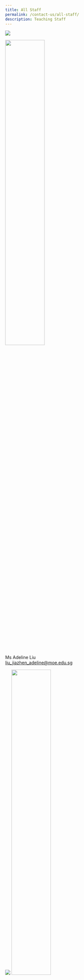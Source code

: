 ```yaml
---
title: All Staff
permalink: /contact-us/all-staff/
description: Teaching Staff
---
```

![](/images/Ms%20Liu%20Jiazhen%20Adeline.jpg)

<img style="width:50%" src="000">

Ms Adeline Liu  
[liu\_jiazhen\_adeline@moe.edu.sg](mailto:liu_jiazhen_adeline@moe.edu.sg)


![](/images/Mr%20Aidil%20Bin%20Md%20Idris.jpeg)
<img style="width:50%" src="000">

Mr Aidil Bin Md Idris      
 [aidil\_md\_idris@moe.edu.sg](mailto:aidil_md_idris@moe.edu.sg)

![](/images/Alvin%20Tan.jpeg)
<img style="width:50%" src="000">

Mr Alvin Tan Jia Jie     
tan\_jia\_jie@moe.edu.sg

![](/images/Mdm%20Ang%20Choon%20Keow.jpeg)
<img style="width:50%" src="000">

Mdm Ang Choon Keow [ang\_choon\_keow@moe.edu.sg](mailto:ang_choon_keow@moe.edu.sg)


![](/images/CAOLEILEI.jpeg)
<img style="width:50%" src="000">

Ms Cao Lei Lei                                                                           [cao\_leilei@moe.edu.sg](mailto:cao_leilei@moe.edu.sg)

![](/images/mr%20chan%20bin%20chuan.jpeg)
<img style="width:50%" src="000">

Mr&nbsp;Chan Bin Chuan                          
[chan\_bin\_chuan@moe.edu.sg](mailto:chan_bin_chuan@moe.edu.sg)


![](/images/Ms%20Chan%20Lay%20Leng.jpeg)
<img style="width:50%" src="000">

Ms Chan Lay Leng, Chloe
[chan\lay\leng@moe.edu.sg](mailto:chanlayleng@moe.edu.sg)

![](/images/ms%20chan%20lai%20peng.jpeg)
<img style="width:50%" src="000">

Ms Chan Lai Peng  
[chan\_lai\_peng@moe.edu.sg](mailto:chan_lai_peng@moe.edu.sg)

![](/images/Mr%20Chan%20Siew%20Kwai.jpeg)
<img style="width:50%" src="000">

Mr Chan Siew Kwai            
[chan\_siew\_kwai@moe.edu.sg](mailto:chan_siew_kwai@moe.edu.sg)

![](/images/Mdm%20Chen%20Liping.jpeg)
<img style="width:50%" src="000">

Mdm Chen Liping  
[chen\_liping@moe.edu.sg](mailto:chen_liping@moe.edu.sg)

![](/images/Mrs%20Cheong%20Poh%20Suan.jpeg)
<img style="width:50%" src="000">

Mrs Cheong Poh Suan   
[soh\_poh\_suan@moe.edu.sg](mailto:soh_poh_suan@moe.edu.sg)

![](/images/Mr%20Chia%20Chun%20Keong.jpeg)
<img style="width:50%" src="000">

Mr Chia Chun Keong  
[chia\_chun\_keong@moe.edu.sg](mailto:chia_chun_keong@moe.edu.sg)

![](/images/Mr%20Chia%20Chun%20Kiat.jpeg)
<img style="width:50%" src="000">

Mr Chia Chun Kiat   
[chia\_chun\_kiat@moe.edu.sg](mailto:chia_chun_kiat@moe.edu.sg)

![](/images/Mr%20Chidambaram%20Saravanan.jpeg)
<img style="width:50%" src="000">

Mr Chidambaram Saravanan 
[chidambaram\_saravanan@moe.edu.sg](mailto:chidambaram_saravanan@moe.edu.sg)

![](/images/Mrs%20Chin%20Leong%20Hwai%20Ee%20Stella.jpeg)
<img style="width:50%" src="000">

Mrs Chin-Leong Hwai Ee, Stella 
[leong\_hwai\_ee\_stella@moe.edu.sg](mailto:leong_hwai_ee_stella@moe.edu.sg)

![](/images/mr%20chng%20chia%20yii.jpeg)
<img style="width:50%" src="000">

Mr&nbsp;Chng Chia Yi    
[chng\_chia\_yi@moe.edu.sg](mailto:chng_chia_yi@moe.edu.sg)


Mr Chua Keng Yeow  
[chua\_keng\_yeow@moe.edu.sg](mailto:chua_keng_yeow@moe.edu.sg)

![](/images/Mrs%20Chua%20Teng%20May%20Hwee%20Teresa.jpeg)
<img style="width:50%" src="000">

Mrs Chua-Teng May Hwee Teresa
[teng\_may\_hwee\_teresa@moe.edu.sg](mailto:teng_may_hwee_teresa@moe.edu.sg)

![](/images/ms%20sandy%20ee.jpeg)
<img style="width:50%" src="000">

Ms Ee Wen Lin, Sandy 
[ee\_wen\_lin\_sandy@moe.edu.sg](mailto:ee_wen_lin_sandy@moe.edu.sg)

![](/images/Ms%20Eng%20Chia%20Lee.jpeg)
<img style="width:50%" src="000">

Ms Eng Chia Lee    
[eng\_chia\_lee@moe.edu.sg](mailto:eng_chia_lee@moe.edu.sg)

![](/images/Ms%20Hamizah%20Begum%20Bte%20Md%20Hanif.jpeg)
<img style="width:50%" src="000">

Ms Hamizah Begum Bte Md Hanif 
[hamizah\_begum\_mohd\_hanif@moe.edu.sg](mailto:hamizah_begum_mohd_hanif@moe.edu.sg)

![](/images/Ms%20He%20Meiyu.jpeg)
<img style="width:50%" src="000">

Ms He Meiyu        
[he\_meiyu@moe.edu.sg](mailto:he_meiyu@moe.edu.sg)

![](/images/Ms%20Heng%20Hui%20Zhen.jpeg)
<img style="width:50%" src="000">

Ms Heng Hui Zhen    
[heng\_hui\_zhen@moe.edu.sg](mailto:heng_hui_zhen@moe.edu.sg)

![](/images/Ms%20Ho%20Xiu%20Hui,%20Tessa.jpg)
<img style="width:50%" src="000">

Ms Ho Xiu Hui Tessa   
[ho\_xiu\_hui\_tessa@moe.edu.sg](mailto:ho_xiu_hui_tessa@moe.edu.sg)

![](/images/Mr%20Xiao%20Jing%20Joshua.jpg)
<img style="width:50%" src="000">

Mr Joshua Xiao Jing       
[xiao\_jing\_joshua@moe.edu.sg](mailto:xiao_jing_joshua@moe.edu.sg)

![](/images/ms%20joyner%20tay%20kai%20ling.jpeg)
<img style="width:50%" src="000">

Ms&nbsp;Joyner Tay        
[tay\_kai\_ling\_joyner@moe.edu.sg](mailto:tay_kai_ling_joyner@moe.edu.sg)

![](/images/Mr%20Kamal%20Bin%20Yacob.jpeg)
<img style="width:50%" src="000">

Mr Kamal Bin Yacob   
[kamal\_yacob@moe.edu.sg](mailto:kamal_yacob@moe.edu.sg)

Mrs Karine Nai  
nai_sok_khoon_karine@moe.edu.sg

![](/images/Mr%20Ke%20Kaijie%20Justin.jpeg)
<img style="width:50%" src="000">

Mr Ke Kaijie, Justin   
[ke\_kaijie\_justin@moe.edu.sg](mailto:ke_kaijie_justin@moe.edu.sg)

![](/images/Kishan%20School%20Website.jpeg)
<img style="width:50%" src="000">

Mr&nbsp;Kishan Kannan  
[kishan\_kannan@moe.edu.sg](mailto:kishan_kannan@moe.edu.sg)

![](/images/Doreen.png)
<img style="width:50%" src="000">

Ms&nbsp;Lau&nbsp;Ying&nbsp;Ying Doreen
[lau\_ying\_ying\_doreen@moe.edu.sg](mailto:lau_ying_ying_doreen@moe.edu.sg)

![](/images/miss%20rachel%20lee%20jueyi.jpeg)
<img style="width:50%" src="000">

Ms Lee Jueyi, Rachel    
[rachel\_lee\_jueyi@moe.edu.sg](mailto:rachel_lee_jueyi@moe.edu.sg)

![](/images/Mrs%20Lehming%20Teo%20Shi%20Hui%20Rachel.jpeg)
<img style="width:50%" src="000">

Mrs Lehming-Teo Shi Hui, Rachel
[teo\_shi\_hui\_rachel@moe.edu.sg](mailto:teo_shi_hui_rachel@moe.edu.sg)

![](/images/Ms%20Li%20Qianyi.jpeg)
<img style="width:50%" src="000">

Ms Li Qianyi
li_qianyi@moe.edu.sg

![](/images/Ms%20Lim%20Keng%20Woon%20Madeline.jpeg)
<img style="width:50%" src="000">

Ms Lim Keng Woon, Madeline
lim_keng_woon_madeline@moe.edu.sg

![](/images/Mr%20Jeremy.jpeg)
<img style="width:50%" src="000">

Mr Lim Liangcai, Jeremy
lim_liangcai_jeremy@moe.edu.sg
 
![](/images/mrs%20ng%20lye%20sim.jpeg)
<img style="width:50%" src="000">

Mrs Lim Lye Sim  
ng_lye_sim@moe.edu.sg 
 
![](/images/ms%20lim%20tze%20min%20joyce_1.jpeg)
<img style="width:50%" src="000">

Ms Lim Tze Min Joyce    
lim_tze_min@moe.edu.sg


![](/images/Mrs%20Lim%20Quek%20Chwee%20Tiang%20Linda.jpeg)
<img style="width:50%" src="000">

Mrs Lim-Quek Chwee Tiang, Linda
quek_chwee_tiang_linda@moe.edu.sg

![](/images/Ms%20Low%20Li%20Qing.jpg)
<img style="width:50%" src="000">

Ms Low Liqing    
low_liqing@moe.edu.sg

![](/images/Mr%20Mohideeen%20Nizar.jpeg)
<img style="width:50%" src="000">

Mr Mohideen Nizar s/o Anwar
mohideen_nizar_anwar@moe.edu.sg
 
 ![](/images/Mdm%20Mursalina.jpeg)
 <img style="width:50%" src="000">
 
Mdm Mursalina Bte Mohd Saim
mursalina_mohd_saim@moe.edu.sg

![](/images/Mdm%20Natarajan%20Umarani%20(Teacher).jpg)
<img style="width:50%" src="000">

Ms Natarajan Umarani 
natarajan_umarani@moe.edu.sg

![](/images/Mr%20Ng%20Loong%20Kin,%20Alvin.jpg)
<img style="width:50%" src="000">

Mr Ng Loong Kin, Alvin
ng_loong_kin_alvin@moe.edu.sg

![](/images/Ms%20Nurul%20Farhanah%20Bte%20Ramlan.jpg)
<img style="width:50%" src="000">

Ms Nurul Farhanah Bte Ramlan
nurul_farhanah_binte_ramlan@moe.edu.sg

![](/images/Mrs%20Peh%20Yeo%20Hwee%20Ching%20Magdelene.jpeg)
<img style="width:50%" src="000">

Mrs Peh-Yeo Hwee Ching Magdalene
yeo_hwee_ching_magdalene@moe.edu.sg

![](/images/mr%20phua%20chwee%20ghua.jpeg)
<img style="width:50%" src="000">

Mr Phua Chwee Ghua
phua_chwee_ghua@moe.edu.sg 

![](/images/Mdm%20Rajamanickam.jpeg)
<img style="width:50%" src="000">

Mdm Rajamanickam Renuka
rajamanickam_renuka@moe.edu.sg

![](/images/Mdm%20Rashidah%20Kassim.jpeg)
<img style="width:50%" src="000">

Mdm Rashidah Kassim
rashidah_kassim@moe.edu.sg

![](/images/Mr%20Mohamed%20Ressal.jpeg)
<img style="width:50%" src="000">

Mr Mohamed Ressal Mohamed Raffi
mohamed_ressal_mohamed_raffi@moe.edu.sg

![](/images/Mdm%20Rosezalina.jpeg)
<img style="width:50%" src="000">

Mdm Rosezalina Bte Asmoin
rosezalina_asmoin@moe.edu.sg

![](/images/Mr%20See%20Gim%20Hwee%20(1).jpg)
<img style="width:50%" src="000">

Mr See Gim Hwee
see_gim_hwee@moe.edu.sg 

![](/images/Ms%20Sia%20Gee%20Han.jpeg)
<img style="width:50%" src="000">

Ms Sia Gee Han, Karen
karen_sia_gee_han@moe.edu.sg


Ms Sharon Tham Kum Chee
sharon_tham_kum_chee@moe.edu.sg

![](/images/Mdm%20Sheetal%20Sonawane.jpeg)
<img style="width:50%" src="000">

Ms Sheetal Sonawane
sheetal_madhukar_sonawane@moe.edu.sg

![](/images/Ms%20Sim%20Shin%20Jie.jpg)
<img style="width:50%" src="000">

Ms Sim Shin Jie    
sim_shin_jie@moe.edu.sg

![](/images/ms%20siti%20nurwati%20dalduri.jpeg)
<img style="width:50%" src="000">

Ms Siti Nurwati Dalduri
siti_nurwati_dalduri@moe.edu.sg 

![](/images/Ms%20Soon%20Si%20Lin%20Jocelyn%20(Teacher).png)
<img style="width:50%" src="000">

Ms Soon Si Lin Jocelyn
soon_si_lin_jocelyn@moe.edu.sg 

![](/images/Ms%20Sophia%20Ng%20Jia%20Ming.jpg)
<img style="width:50%" src="000">

Ms Sophia Ng    
sophia_ng_jia_ming@moe.edu.sg

![](/images/Ms%20Sumitha.jpeg)
<img style="width:50%" src="000">

Mdm Sumitha Kirsnan
sumitha_kirsnan@moe.edu.sg

![](/images/Ms%20Syafiqah%20Binte%20Zaini.jpg)
<img style="width:50%" src="000">

Ms Syafiqah Binte Zaini
syafiqah_zaini@moe.edu.sg

![](/images/Mr%20Tan%20Chor%20Seng.jpg)
<img style="width:50%" src="000">

Mr Tan Chor Seng
tan_chor_seng_a@moe.edu.sg

![](/images/Ms%20Joycelyn.jpeg)
<img style="width:50%" src="000">

Ms Tan E-Fung, Joycelyn
tan_e_fung_joycelyn@moe.edu.sg

![](/images/Mr%20Peter.jpeg)
<img style="width:50%" src="000">

Mr Tan Eng Hoe, Peter
peter_tan_eng_hoe@moe.edu.sg

![](/images/Mr%20John.jpeg)
<img style="width:50%" src="000">

Mr Tan Hong Soong, John
tan_hong_soong@moe.edu.sg

![](/images/mr%20tan%20jit%20jin.jpeg)
<img style="width:50%" src="000">

Mr Tan Jit Jin
tan_jit_jin@moe.edu.sg

![](/images/ms%20tan%20kay%20shin.jpeg)
<img style="width:50%" src="000">

Mdm Tan Kay Shin 
tan_kay_shin@moe.edu.sg

![](/images/Mr%20Tan%20Kiang%20Chye.jpeg)
<img style="width:50%" src="000">

Mr Tan Kiang Chye
tan_kiang_chye@moe.edu.sg

Mr Tan Liang Hooi![](/images/Mr%20Tan%20Liang%20Hooi.jpeg)
<img style="width:50%" src="000">

tan_liang_hooi@moe.edu.sg

![](/images/kenneth.jpeg)
<img style="width:50%" src="000">

Mr Tan Ming Hon, Kenneth
tan_ming_hon@moe.edu.sg

![](/images/mr%20tan%20teck%20soon.jpeg)
<img style="width:50%" src="000">

Mr Tan Teck Soon
tan_teck_soon@moe.edu.sg 

![](/images/Mr%20Tan%20Ser%20Yong.jpeg)
<img style="width:50%" src="000">

Mr Tan Ser Yong, Philip
tan_ser_yong_philip@moe.edu.sg

![](/images/Mrs%20Tan%20Wong%20Siew%20Har.jpeg)
<img style="width:50%" src="000">

Mrs Tan-Wong Siew Har, Winnie
wong_siew_har_winnie@moe.edu.sg

<img style="width:50%" src="/images/Timothy.jpeg">

Mr Tang Xu Yang Timothy
tang_xu_yang_timothy@moe.edu.sg

<img style="width:50%" src="/images/Mrs%20Tan%20Wen%20Yi.jpeg">

Mrs Tan Wen Yi
tan_wen_yi@moe.edu.sg

<img style="width:50%" src="/images/Mrs%20Teng%20Tay%20Soo%20Chin.jpeg">

Mrs Teng-Tay Soo Chin, Emmeline
tay_soo_chin_emmeline@moe.edu.sg

<img style="width:50%" src="/images/Ms%20Teo%20Li%20Yin.jpeg">

Ms Teo Li Yin
teo_li_yin@moe.edu.sg


Mr Teo Chai Yaw
teo_chai_yaw@moe.edu.sg

<img style="width:50%" src="/images/Ms%20Teo%20Wei%20Na.jpeg">

Ms Teo Wei Na
teo_wei_na@moe.edu.sg

<img style="width:50%" src="/images/mr%20thomas%20law%20choon%20ting.jpeg">

Mr Thomas Law
law_choon_ting_thomas@moe.edu.sg 

<img style="width:50%" src="/images/Valane%20Passport%20Photo%202.jpeg">

Ms Tnee Li Ling, Valane
tnee_li_ling_valane@moe.edu.sg

Ms Tracy Tey
tracy_tey_pin_pin@moe.edu.sg

<img style="width:50%" src="/images/Ms%20Wee%20Ni%20Swen.jpg">

Ms Wee Ni Swen
wee_ni_swen@moe.edu.sg

<img style="width:50%" src="/images/Ms%20Wee%20Yee%20Ing.jpg">

Ms Wee Yee Ing
wee_yee_ing@moe.edu.sg

<img style="width:50%" src="/images/Mrs%20Wee%20Loh%20Wee%20Sin.jpeg">

Mrs Wee-Loh Wee Sin
loh_wee_sin@moe.edu.sg

<img style="width:50%" src="/images/Ms%20Woong%20Choy%20Wan.jpeg">

Ms Woong Choy Wan
woong_choy_wan@moe.edu.sg

<img style="width:50%" src="/images/Mr%20Andy.jpeg">

Mr Yap Jin Hua, Andy
yap_jin_hua_andy@moe.edu.sg

<img style="width:50%" src="/images/Mr%20Yong%20Teck%20Sin.jpg">

Mr Yong Teck Sin
yong_teck_sin@moe.edu.sg

<img style="width:50%" src="/images/Mrs%20Yuen%20Lay%20Eng.jpeg">

Mrs Yuen Lay Eng
ang_lay_eng@moe.edu.sg 
 
<img style="width:50%" src="/images/Mr%20Zulhilmi%20Bin%20Zulkiflee.jpeg">

Mr Zulhilmi Bin Zulkiflee
zulkiflee_zulhilmi@moe.edu.sg